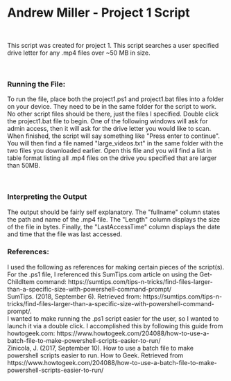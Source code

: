 <h1> Andrew Miller - Project 1 Script </h1>
<br>
<p> This script was created for project 1. This script searches a user specified drive letter for any .mp4 files over ~50 MB in size. </p>
<br>
<h3> Running the File: </h3>
<p> To run the file, place both the project1.ps1 and project1.bat files into a folder on your device. They need to be in the same folder for the script to work. No other script files should be there, just the files I specified. Double click the project1.bat file to begin. One of the following windows will ask for admin access, then it will ask for the drive letter you would like to scan. When finished, the script will say something like "Press enter to continue". You will then find a file named "large_videos.txt" in the same folder with the two files you downloaded earlier. Open this file and you will find a list in table format listing all .mp4 files on the drive you specified that are larger than 50MB.</p>
<br>
<h3> Interpreting the Output </h3>
<p> The output should be fairly self explanatory. The "fullname" column states the path and name of the .mp4 file. The "Length" column displays the size of the file in bytes. Finally, the "LastAccessTime" column displays the date and time that the file was last accessed.
<br>
<h3> References:</h3>
<p>I used the following as references for making certain pieces of the script(s).
<br>
For the .ps1 file, I referenced this SumTips.com article on using the Get-ChildItem command: https://sumtips.com/tips-n-tricks/find-files-larger-than-a-specific-size-with-powershell-command-prompt/
<br>
SumTips. (2018, September 6). Retrieved from: https://sumtips.com/tips-n-tricks/find-files-larger-than-a-specific-size-with-powershell-command-prompt/.
<br>
I wanted to make running the .ps1 script easier for the user, so I wanted to launch it via a double click. I accomplished this by following this guide from howtogeek.com: https://www.howtogeek.com/204088/how-to-use-a-batch-file-to-make-powershell-scripts-easier-to-run/
<br>
Zinicola, J. (2017, September 10). How to use a batch file to make powershell scripts easier to run. How to Geek. Retrieved from https://www.howtogeek.com/204088/how-to-use-a-batch-file-to-make-powershell-scripts-easier-to-run/

</p>
